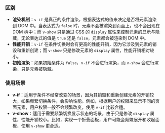 ### 区别
- **渲染机制**：`v-if` 是真正的条件渲染，根据表达式的值来决定是否将元素渲染到 DOM 中。当表达式为 `false` 时，元素不会被渲染到页面上，也不会出现在 DOM 树中；而 `v-show` 只是通过 CSS 的 `display` 属性来控制元素的显示与隐藏，无论表达式的值是 `true` 还是 `false`，元素都会被渲染到 DOM 中。
- **性能开销**：`v-if` 在条件切换时会有更高的性能开销，因为它涉及到元素的销毁和重新创建；而 `v-show` 只是修改元素的 `display` 属性，性能开销相对较小。
- **初始渲染**：如果初始条件为 `false`，`v-if` 不会进行渲染，而 `v-show` 会进行渲染，只是元素被隐藏。

### 使用场景
- **v-if**：适用于条件不经常改变的场景，因为其销毁和重新创建元素的开销较大，如果频繁切换条件，会影响性能。例如，根据用户的权限来显示不同的页面元素，用户权限一般不会频繁改变，使用 `v-if` 比较合适。
- **v-show**：适用于需要频繁切换显示状态的场景，由于只是修改 `display` 属性，性能开销较小。比如，实现一个折叠面板，用户可能会频繁展开和收起面板，使用 `v-show` 更合适。 